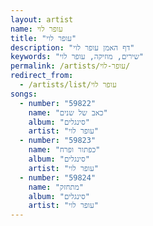 ```yaml
---
layout: artist
name: עופר לוי
title: "עופר לוי"
description: "דף האמן עופר לוי"
keywords: "שירים, מוזיקה, עופר לוי"
permalink: /artists/עופר-לוי/
redirect_from:
  - /artists/list/עופר לוי
songs:
  - number: "59822"
    name: "כאב של שנים"
    album: "סינגלים"
    artist: "עופר לוי"
  - number: "59823"
    name: "כפתור ופרח"
    album: "סינגלים"
    artist: "עופר לוי"
  - number: "59824"
    name: "מתחזק"
    album: "סינגלים"
    artist: "עופר לוי"
---
```

